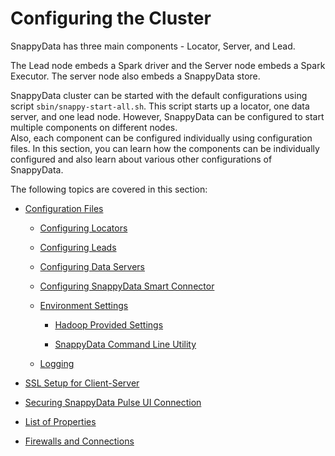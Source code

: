 # Configuring the Cluster
SnappyData has three main components - Locator, Server, and Lead.

The Lead node embeds a Spark driver and the Server node embeds a Spark Executor. The server node also embeds a SnappyData store.

SnappyData cluster can be started with the default configurations using script `sbin/snappy-start-all.sh`. This script starts up a locator, one data server, and one lead node. However, SnappyData can be configured to start multiple components on different nodes. </br>
Also, each component can be configured individually using configuration files. In this section, you can learn how the components can be individually configured and also learn about various other configurations of SnappyData.

The following topics are covered in this section:

* [Configuration Files](configuring_cluster/configuring_cluster.md#configuration-files)

	- [Configuring Locators](configuring_cluster/configuring_cluster.md#locator)

	- [Configuring Leads](configuring_cluster/configuring_cluster.md#lead)
	
	- [Configuring Data Servers](configuring_cluster/configuring_cluster.md#dataserver)

	- [Configuring SnappyData Smart Connector](configuring_cluster/configuring_cluster.md#configure-smart-connector)

	- [Environment Settings](configuring_cluster/configuring_cluster.md#environment)

	 	- [Hadoop Provided Settings](configuring_cluster/configuring_cluster.md#hadoop-setting)

	 	- [SnappyData Command Line Utility](configuring_cluster/configuring_cluster.md#command-line)

	- [Logging](configuring_cluster/configuring_cluster.md#logging)

* [SSL Setup for Client-Server](configuring_cluster/ssl_setup.md)

* [Securing SnappyData Pulse UI Connection](./configuring_cluster/securinguiconnection.md)

* [List of Properties](configuring_cluster/property_description.md)

* [Firewalls and Connections](configuring_cluster/firewalls_connections.md)